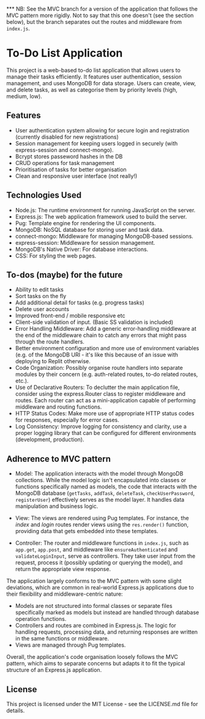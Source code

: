 *** NB: See the MVC branch for a version of the application that follows the MVC pattern more rigidly. Not to say that this one doesn't (see the section below), but the branch separates out the routes and middleware from `index.js`.


# To-Do List Application

This project is a web-based to-do list application that allows users to manage their tasks efficiently. It features user authentication, session management, and uses MongoDB for data storage. Users can create, view, and delete tasks, as well as categorise them by priority levels (high, medium, low).

## Features

- User authentication system allowing for secure login and registration (currently disabled for new registrations)
- Session management for keeping users logged in securely (with express-session and connect-mongo).
- Bcrypt stores passeword hashes in the DB 
- CRUD operations for task management
- Prioritisation of tasks for better organisation
- Clean and responsive user interface (not really!)

## Technologies Used

- Node.js: The runtime environment for running JavaScript on the server.
- Express.js: The web application framework used to build the server.
- Pug: Template engine for rendering the UI components.
- MongoDB: NoSQL database for storing user and task data.
- connect-mongo: Middleware for managing MongoDB-based sessions.
- express-session: Middleware for session management.
- MongoDB's Native Driver: For database interactions.
- CSS: For styling the web pages.

## To-dos (maybe) for the future

- Ability to edit tasks
- Sort tasks on the fly
- Add additional detail for tasks (e.g. progress tasks)
- Delete user accounts
- Improved front-end / mobile responsive etc
- Client-side validation of input. (Basic SS validation is included)
- Error Handling Middleware: Add a generic error-handling middleware at the end of the middleware chain to catch any errors that might pass through the route handlers.
- Better environment configuration and more use of environment variables (e.g. of the MongoDB URI - it's like this because of an issue with deploying to Replit otherwise. 
- Code Organization: Possibly organise route handlers into separate modules by their concern (e.g. auth-related routes, to-do related routes, etc.).
- Use of Declarative Routers: To declutter the main application file, consider using the express.Router class to register middleware and routes. Each router can act as a mini-application capable of performing middleware and routing functions.
- HTTP Status Codes: Make more use of appropriate HTTP status codes for responses, especially for error cases.
- Log Consistency: Improve logging for consistency and clarity, use a proper logging library that can be configured for different environments (development, production).

## Adherence to MVC pattern

- Model: The application interacts with the model through MongoDB collections. While the model logic isn't encapsulated into classes or functions specifically named as models, the code that interacts with the MongoDB database (`getTasks`, `addTask`, `deleteTask`, `checkUserPassword`, `registerUser`) effectively serves as the model layer. It handles data manipulation and business logic.

- View: The views are rendered using Pug templates. For instance, the *index* and *login* routes render views using the `res.render()` function, providing data that gets embedded into these templates.

- Controller: The router and middleware functions in `index.js`, such as `app.get`, `app.post`, and middleware like `ensureAuthenticated` and `validateLoginInput`, serve as controllers. They take user input from the request, process it (possibly updating or querying the model), and return the appropriate view response.

The application largely conforms to the MVC pattern with some slight deviations, which are common in real-world Express.js applications due to their flexibility and middleware-centric nature:

- Models are not structured into formal classes or separate files specifically marked as models but instead are handled through database operation functions.
- Controllers and routes are combined in Express.js. The logic for handling requests, processing data, and returning responses are written in the same functions or middleware.
- Views are managed through Pug templates.

Overall, the application's code organisation loosely follows the MVC pattern, which aims to separate concerns but adapts it to fit the typical structure of an Express.js application.

## License

This project is licensed under the MIT License - see the LICENSE.md file for details.
